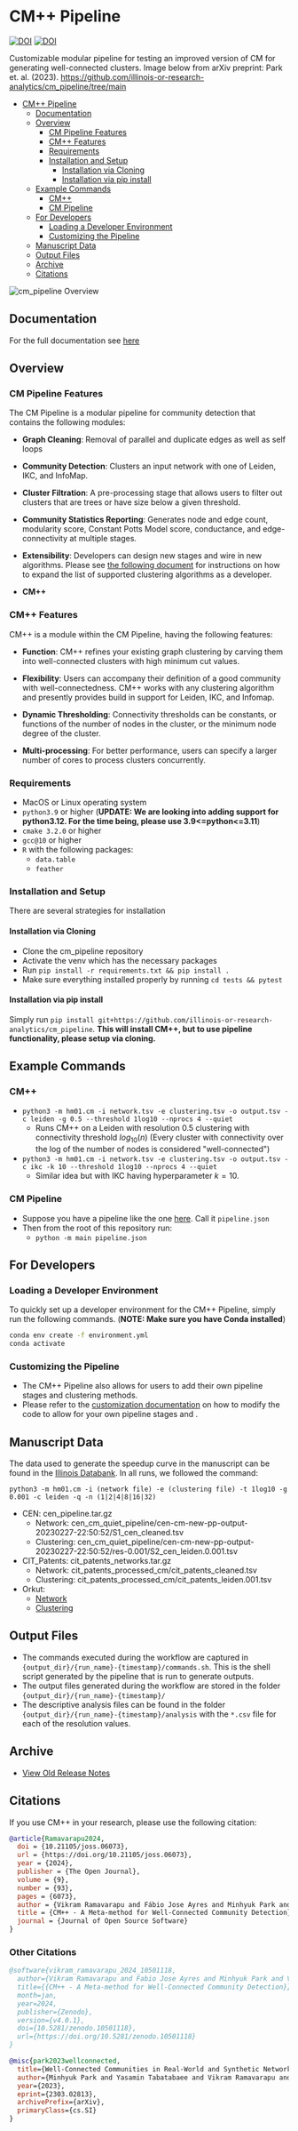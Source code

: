 # CM++ Pipeline

[![DOI](https://joss.theoj.org/papers/10.21105/joss.06073/status.svg)](https://doi.org/10.21105/joss.06073)
[![DOI](https://zenodo.org/badge/599799149.svg)](https://zenodo.org/doi/10.5281/zenodo.10076513)

Customizable modular pipeline for testing an improved version of CM for generating well-connected clusters. Image below from arXiv preprint: Park et. al. (2023). https://github.com/illinois-or-research-analytics/cm_pipeline/tree/main

- [CM++ Pipeline](#cm-pipeline)
  - [Documentation](#documentation)
  - [Overview](#overview)
    - [CM Pipeline Features](#cm-pipeline-features)
    - [CM++ Features](#cm-features)
    - [Requirements](#requirements)
    - [Installation and Setup](#installation-and-setup)
      - [Installation via Cloning](#installation-via-cloning)
      - [Installation via pip install](#installation-via-pip-install)
  - [Example Commands](#example-commands)
    - [CM++](#cm)
    - [CM Pipeline](#cm-pipeline-1)
  - [For Developers](#for-developers)
    - [Loading a Developer Environment](#loading-a-developer-environment)
    - [Customizing the Pipeline](#customizing-the-pipeline)
  - [Manuscript Data](#manuscript-data)
  - [Output Files](#output-files)
  - [Archive](#archive)
  - [Citations](#citations)

![cm_pipeline Overview](figures/cm_pp_overview.png)

## Documentation

For the full documentation see [here](https://illinois-or-research-analytics.github.io/cm_pipeline/)

## Overview

### CM Pipeline Features

The CM Pipeline is a modular pipeline for community detection that contains the following modules:

- **Graph Cleaning**: Removal of parallel and duplicate edges as well as self loops

- **Community Detection**: Clusters an input network with one of Leiden, IKC, and InfoMap. 

- **Cluster Filtration**: A pre-processing stage that allows users to filter out clusters that are trees or have size below a given threshold.

- **Community Statistics Reporting**: Generates node and edge count, modularity score, Constant Potts Model score, conductance, and edge-connectivity at multiple stages.

- **Extensibility**: Developers can design new stages and wire in new algorithms. Please see [the following document](pipeline_customization.md) for instructions on how to expand the list of supported clustering algorithms as a developer.

- **CM++**

### CM++ Features

CM++ is a module within the CM Pipeline, having the following features:

- **Function**: CM++ refines your existing graph clustering by carving them into well-connected clusters with high minimum cut values.

- **Flexibility**: Users can accompany their definition of a good community with well-connectedness. CM++ works with any clustering algorithm and presently provides build in support for Leiden, IKC, and Infomap.

- **Dynamic Thresholding**: Connectivity thresholds can be constants, or functions of the number of nodes in the cluster, or the minimum node degree of the cluster.

- **Multi-processing**: For better performance, users can specify a larger number of cores to process clusters concurrently.

### Requirements

- MacOS or Linux operating system
- `python3.9` or higher (**UPDATE: We are looking into adding support for python3.12. For the time being, please use 3.9<=python<=3.11**)
- `cmake 3.2.0` or higher
- `gcc@10` or higher
- `R` with the following packages:
  -  `data.table`
  -  `feather`

### Installation and Setup

There are several strategies for installation

#### Installation via Cloning

- Clone the cm_pipeline repository
- Activate the venv which has the necessary packages
- Run `pip install -r requirements.txt && pip install .`
- Make sure everything installed properly by running `cd tests && pytest`

#### Installation via pip install

Simply run `pip install git+https://github.com/illinois-or-research-analytics/cm_pipeline`. **This will install CM++, but to use pipeline functionality, please setup via cloning.**

## Example Commands

### CM++

- `python3 -m hm01.cm -i network.tsv -e clustering.tsv -o output.tsv -c leiden -g 0.5 --threshold 1log10 --nprocs 4 --quiet`
  - Runs CM++ on a Leiden with resolution 0.5 clustering with connectivity threshold $log_{10}(n)$ (Every cluster with connectivity over the log of the number of nodes is considered "well-connected")
- `python3 -m hm01.cm -i network.tsv -e clustering.tsv -o output.tsv -c ikc -k 10 --threshold 1log10 --nprocs 4 --quiet`
  - Similar idea but with IKC having hyperparameter $k=10$.

### CM Pipeline

- Suppose you have a pipeline like the one [here](examples/leiden.json). Call it `pipeline.json`
- Then from the root of this repository run:
  - `python -m main pipeline.json`

## For Developers

### Loading a Developer Environment

To quickly set up a developer environment for the CM++ Pipeline, simply run the following commands. (**NOTE: Make sure you have Conda installed**)

```bash
conda env create -f environment.yml
conda activate 
```

### Customizing the Pipeline

- The CM++ Pipeline also allows for users to add their own pipeline stages and clustering methods.
- Please refer to the [customization documentation](docs/pipeline_customization.md) on how to modify the code to allow for your own pipeline stages and .

## Manuscript Data

The data used to generate the speedup curve in the manuscript can be found in the [Illinois Databank](https://databank.illinois.edu/datasets/IDB-0908742). In all runs, we followed the command:

```python3 -m hm01.cm -i (network file) -e (clustering file) -t 1log10 -g 0.001 -c leiden -q -n (1|2|4|8|16|32)```

- CEN: cen_pipeline.tar.gz
  - Network: cen_cm_quiet_pipeline/cen-cm-new-pp-output-20230227-22:50:52/S1_cen_cleaned.tsv
  - Clustering: cen_cm_quiet_pipeline/cen-cm-new-pp-output-20230227-22:50:52/res-0.001/S2_cen_leiden.0.001.tsv
- CIT_Patents: cit_patents_networks.tar.gz
  - Network: cit_patents_processed_cm/cit_patents_cleaned.tsv
  - Clustering: cit_patents_processed_cm/cit_patents_leiden.001.tsv
- Orkut:
  - [Network](https://doi.org/10.6084/m9.figshare.24859140.v1)
  - [Clustering](https://doi.org/10.6084/m9.figshare.24860562.v1)

## Output Files

- The commands executed during the workflow are captured in `{output_dir}/{run_name}-{timestamp}/commands.sh`. This is the shell script generated by the pipeline that is run to generate outputs.
- The output files generated during the workflow are stored in the folder `{output_dir}/{run_name}-{timestamp}/`
- The descriptive analysis files can be found in the folder `{output_dir}/{run_name}-{timestamp}/analysis` with the `*.csv` file for each of the resolution values.

## Archive

- [View Old Release Notes](https://github.com/illinois-or-research-analytics/cm_pipeline/releases)

## Citations

If you use CM++ in your research, please use the following citation:

```bibtex
@article{Ramavarapu2024,
  doi = {10.21105/joss.06073},
  url = {https://doi.org/10.21105/joss.06073},
  year = {2024},
  publisher = {The Open Journal},
  volume = {9},
  number = {93},
  pages = {6073},
  author = {Vikram Ramavarapu and Fábio Jose Ayres and Minhyuk Park and Vidya Kamath Pailodi and João Alfredo Cardoso Lamy and Tandy Warnow and George Chacko},
  title = {CM++ - A Meta-method for Well-Connected Community Detection},
  journal = {Journal of Open Source Software}
}
```

### Other Citations

```bibtex
@software{vikram_ramavarapu_2024_10501118,
  author={Vikram Ramavarapu and Fabio Jose Ayres and Minhyuk Park and Vidya Kamath P and João Alfredo Cardoso Lamy and Tandy Warnow and George Chacko},
  title={{CM++ - A Meta-method for Well-Connected Community Detection}},
  month=jan,
  year=2024,
  publisher={Zenodo},
  version={v4.0.1},
  doi={10.5281/zenodo.10501118},
  url={https://doi.org/10.5281/zenodo.10501118}
}

@misc{park2023wellconnected,
  title={Well-Connected Communities in Real-World and Synthetic Networks}, 
  author={Minhyuk Park and Yasamin Tabatabaee and Vikram Ramavarapu and Baqiao Liu and Vidya Kamath Pailodi and Rajiv Ramachandran and Dmitriy Korobskiy and Fabio Ayres and George Chacko and Tandy Warnow},
  year={2023},
  eprint={2303.02813},
  archivePrefix={arXiv},
  primaryClass={cs.SI}
}
```
